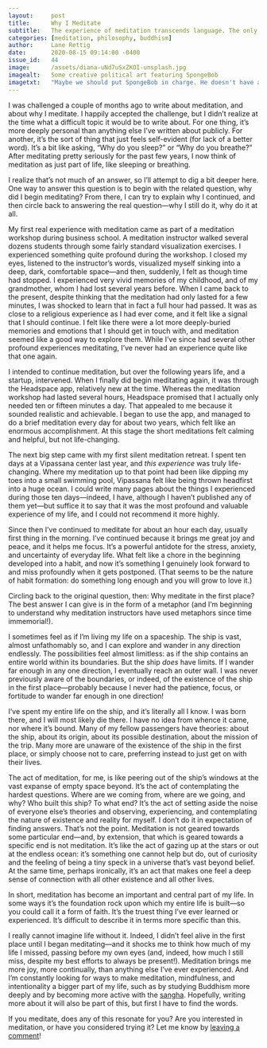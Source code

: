 ```yaml
---
layout:     post
title:      Why I Meditate
subtitle:   The experience of meditation transcends language. The only way to describe it is using metaphors.
categories: [meditation, philosophy, buddhism]
author:     Lane Rettig
date:       2020-08-15 09:14:00 -0400
issue_id:   44
image:      /assets/diana-uNd7uSxZKOI-unsplash.jpg
imagealt:   Some creative political art featuring SpongeBob
imagetxt:   "Maybe we should put SpongeBob in charge. He doesn't have any answers, but then neither do they, and I doubt things would get any worse. (<span>Photo by <a href='https://unsplash.com/@thisistherealdiana?utm_source=unsplash&amp;utm_medium=referral&amp;utm_content=creditCopyText'>diana</a> on Unsplash</span>)"
---
```

I was challenged a couple of months ago to write about meditation, and about why I meditate. I happily accepted the challenge, but I didn’t realize at the time what a difficult topic it would be to write about. For one thing, it’s more deeply personal than anything else I’ve written about publicly. For another, it’s the sort of thing that just feels self-evident (for lack of a better word). It’s a bit like asking, “Why do you sleep?” or “Why do you breathe?” After meditating pretty seriously for the past few years, I now think of meditation as just part of life, like sleeping or breathing.

I realize that’s not much of an answer, so I’ll attempt to dig a bit deeper here. One way to answer this question is to begin with the related question, why did I begin meditating? From there, I can try to explain why I continued, and then circle back to answering the real question—why I still do it, why do it at all.

My first real experience with meditation came as part of a meditation workshop during business school. A meditation instructor walked several dozens students through some fairly standard visualization exercises. I experienced something quite profound during the workshop. I closed my eyes, listened to the instructor’s words, visualized myself sinking into a deep, dark, comfortable space—and then, suddenly, I felt as though time had stopped. I experienced very vivid memories of my childhood, and of my grandmother, whom I had lost several years before. When I came back to the present, despite thinking that the meditation had only lasted for a few minutes, I was shocked to learn that in fact a full hour had passed. It was as close to a religious experience as I had ever come, and it felt like a signal that I should continue. I felt like there were a lot more deeply-buried memories and emotions that I should get in touch with, and meditation seemed like a good way to explore them. While I’ve since had several other profound experiences meditating, I’ve never had an experience quite like that one again.

I intended to continue meditation, but over the following years life, and a startup, intervened. When I finally did begin meditating again, it was through the Headspace app, relatively new at the time. Whereas the meditation workshop had lasted several hours, Headspace promised that I actually only needed ten or fifteen minutes a day. That appealed to me because it sounded realistic and achievable. I began to use the app, and managed to do a brief meditation every day for about two years, which felt like an enormous accomplishment. At this stage the short meditations felt calming and helpful, but not life-changing.

The next big step came with my first silent meditation retreat. I spent ten days at a Vipassana center last year, and _this experience_ was truly life-changing. Where my meditation up to that point had been like dipping my toes into a small swimming pool, Vipassana felt like being thrown headfirst into a huge ocean. I could write many pages about the things I experienced during those ten days—indeed, I have, although I haven’t published any of them yet—but suffice it to say that it was the most profound and valuable experience of my life, and I could not recommend it more highly.

Since then I’ve continued to meditate for about an hour each day, usually first thing in the morning. I’ve continued because it brings me great joy and peace, and it helps me focus. It’s a powerful antidote for the stress, anxiety, and uncertainty of everyday life. What felt like a chore in the beginning developed into a habit, and now it’s something I genuinely look forward to and miss profoundly when it gets postponed. (That seems to be the nature of habit formation: do something long enough and you will grow to love it.)

Circling back to the original question, then: Why meditate in the first place? The best answer I can give is in the form of a metaphor (and I’m beginning to understand why meditation instructors have used metaphors since time immemorial!).

I sometimes feel as if I’m living my life on a spaceship. The ship is vast, almost unfathomably so, and I can explore and wander in any direction endlessly. The possibilities feel almost limitless: as if the ship contains an entire world within its boundaries. But the ship _does_ have limits. If I wander far enough in any one direction, I eventually reach an outer wall. I was never previously aware of the boundaries, or indeed, of the existence of the ship in the first place—probably because I never had the patience, focus, or fortitude to wander far enough in one direction!

I’ve spent my entire life on the ship, and it’s literally all I know. I was born there, and I will most likely die there. I have no idea from whence it came, nor where it’s bound. Many of my fellow passengers have theories: about the ship, about its origin, about its possible destination, about the mission of the trip. Many more are unaware of the existence of the ship in the first place, or simply choose not to care, preferring instead to just get on with their lives.

The act of meditation, for me, is like peering out of the ship’s windows at the vast expanse of empty space beyond. It’s the act of contemplating the hardest questions. Where are we coming from, where are we going, and why? Who built this ship? To what end? It’s the act of setting aside the noise of everyone else’s theories and observing, experiencing, and contemplating the nature of existence and reality for myself. I don’t do it in expectation of finding answers. That’s not the point. Meditation is not geared towards some particular end—and, by extension, that which is geared towards a specific end is not meditation. It’s like the act of gazing up at the stars or out at the endless ocean: it’s something one cannot help but do, out of curiosity and the feeling of being a tiny speck in a universe that’s vast beyond belief. At the same time, perhaps ironically, it’s an act that makes one feel a deep sense of connection with all other existence and all other lives.

In short, meditation has become an important and central part of my life. In some ways it’s the foundation rock upon which my entire life is built—so you could call it a form of faith. It’s the truest thing I’ve ever learned or experienced. It’s difficult to describe it in terms more specific than this.

I really cannot imagine life without it. Indeed, I didn’t feel alive in the first place until I began meditating—and it shocks me to think how much of my life I missed, passing before my own eyes (and, indeed, how much I still miss, despite my best efforts to always be present!). Meditation brings me more joy, more continually, than anything else I’ve ever experienced. And I’m constantly looking for ways to make meditation, mindfulness, and intentionality a bigger part of my life, such as by studying Buddhism more deeply and by becoming more active with the [sangha](https://en.wikipedia.org/wiki/Sangha). Hopefully, writing more about it will also be part of this, but first I have to find the words.

If you meditate, does any of this resonate for you? Are you interested in meditation, or have you considered trying it? Let me know by [leaving a comment](https://github.com/applescotch/applescotch.github.io/issues/44)!
